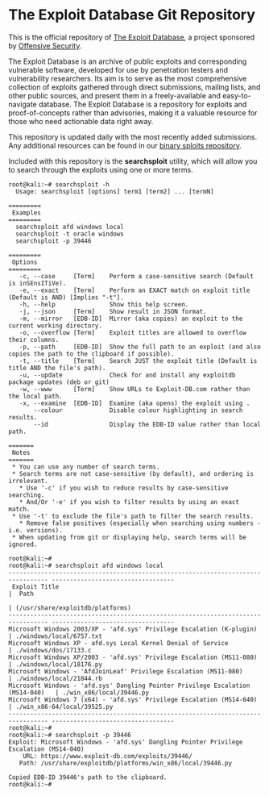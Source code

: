 The Exploit Database Git Repository
===================================

This is the official repository of [The Exploit Database](https://www.exploit-db.com/), a project sponsored by [Offensive Security](https://www.offensive-security.com/).

The Exploit Database is an archive of public exploits and corresponding vulnerable software, developed for use by penetration testers and vulnerability researchers. Its aim is to serve as the most comprehensive collection of exploits gathered through direct submissions, mailing lists, and other public sources, and present them in a freely-available and easy-to-navigate database. The Exploit Database is a repository for exploits and proof-of-concepts rather than advisories, making it a valuable resource for those who need actionable data right away.

This repository is updated daily with the most recently added submissions. Any additional resources can be found in our [binary sploits repository](https://github.com/offensive-security/exploit-database-bin-sploits).

Included with this repository is the **searchsploit** utility, which will allow you to search through the exploits using one or more terms.

```
root@kali:~# searchsploit -h
  Usage: searchsploit [options] term1 [term2] ... [termN]

=========
 Examples
=========
  searchsploit afd windows local
  searchsploit -t oracle windows
  searchsploit -p 39446

=========
 Options
=========
   -c, --case     [Term]    Perform a case-sensitive search (Default is inSEnsITiVe).
   -e, --exact    [Term]    Perform an EXACT match on exploit title (Default is AND) [Implies "-t"].
   -h, --help               Show this help screen.
   -j, --json     [Term]    Show result in JSON format.
   -m, --mirror   [EDB-ID]  Mirror (aka copies) an exploit to the current working directory.
   -o, --overflow [Term]    Exploit titles are allowed to overflow their columns.
   -p, --path     [EDB-ID]  Show the full path to an exploit (and also copies the path to the clipboard if possible).
   -t, --title    [Term]    Search JUST the exploit title (Default is title AND the file's path).
   -u, --update             Check for and install any exploitdb package updates (deb or git)
   -w, --www      [Term]    Show URLs to Exploit-DB.com rather than the local path.
   -x, --examine  [EDB-ID]  Examine (aka opens) the exploit using .
       --colour             Disable colour highlighting in search results.
       --id                 Display the EDB-ID value rather than local path.

=======
 Notes
=======
 * You can use any number of search terms.
 * Search terms are not case-sensitive (by default), and ordering is irrelevant.
   * Use '-c' if you wish to reduce results by case-sensitive searching.
   * And/Or '-e' if you wish to filter results by using an exact match.
 * Use '-t' to exclude the file's path to filter the search results.
   * Remove false positives (especially when searching using numbers - i.e. versions).
 * When updating from git or displaying help, search terms will be ignored.

root@kali:~#
root@kali:~# searchsploit afd windows local
--------------------------------------------------------------------------------- ----------------------------------
 Exploit Title                                                                   |  Path
                                                                                 | (/usr/share/exploitdb/platforms)
--------------------------------------------------------------------------------- ----------------------------------
Microsoft Windows 2003/XP - 'afd.sys' Privilege Escalation (K-plugin)            | ./windows/local/6757.txt
Microsoft Windows XP - afd.sys Local Kernel Denial of Service                    | ./windows/dos/17133.c
Microsoft Windows XP/2003 - 'afd.sys' Privilege Escalation (MS11-080)            | ./windows/local/18176.py
Microsoft Windows - 'AfdJoinLeaf' Privilege Escalation (MS11-080)                | ./windows/local/21844.rb
Microsoft Windows - 'afd.sys' Dangling Pointer Privilege Escalation (MS14-040)   | ./win_x86/local/39446.py
Microsoft Windows 7 (x64) - 'afd.sys' Privilege Escalation (MS14-040)            | ./win_x86-64/local/39525.py
--------------------------------------------------------------------------------- ----------------------------------
root@kali:~#
root@kali:~# searchsploit -p 39446
Exploit: Microsoft Windows - 'afd.sys' Dangling Pointer Privilege Escalation (MS14-040)
    URL: https://www.exploit-db.com/exploits/39446/
   Path: /usr/share/exploitdb/platforms/win_x86/local/39446.py

Copied EDB-ID 39446's path to the clipboard.
root@kali:~#
```
